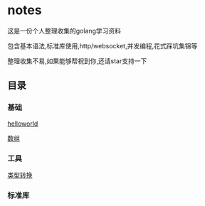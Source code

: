 # notes

这是一份个人整理收集的golang学习资料

包含基本语法,标准库使用,http/websocket,并发编程,花式踩坑集锦等

整理收集不易,如果能够帮祝到你,还请star支持一下

## 目录

### 基础
[helloworld](https://github.com/zhangsheng1992/gostudynote/blob/master/base/helloworld.md)

[数组](https://github.com/zhangsheng1992/gostudynote/blob/master/base/array.md)

### 工具
[类型转换](https://github.com/zhangsheng1992/gostudynote/blob/master/tools/type_convert.md)


### 标准库

